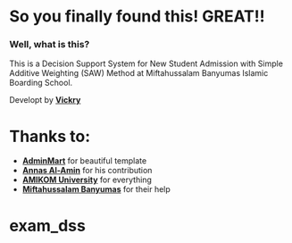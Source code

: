 So you finally found this! GREAT!!
===========
### Well, what is this?

This is a Decision Support System for New Student Admission with Simple Additive Weighting (SAW) Method at Miftahussalam Banyumas Islamic Boarding School.

Developt by [**Vickry**](https://www.facebook.com/Vickry.ID/)

# Thanks to:

 * [**AdminMart**](https://adminmart.com/) for beautiful template
 * [**Annas Al-Amin**](https://github.com/a3tech) for his contribution
 * [**AMIKOM University**](https://home.amikom.ac.id/) for everything
 * [**Miftahussalam Banyumas**](https://www.miftahussalamibs.sch.id/) for their help
# exam_dss
